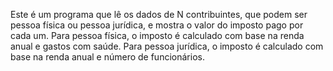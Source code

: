 Este é um programa que lê os dados de N contribuintes, que podem ser pessoa física ou pessoa jurídica, e mostra o valor do imposto pago por cada um. Para pessoa física, o imposto é calculado com base na renda anual e gastos com saúde. Para pessoa jurídica, o imposto é calculado com base na renda anual e número de funcionários.

